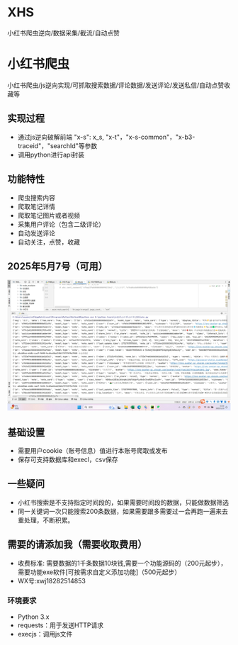 # XHS
小红书爬虫逆向/数据采集/截流/自动点赞
# 小红书爬虫
小红书爬虫/js逆向实现/可抓取搜索数据/评论数据/发送评论/发送私信/自动点赞收藏等
## 实现过程
- 通过js逆向破解前端 "x-s": x_s, "x-t"，"x-s-common"，"x-b3-traceid"，"searchId"等参数
- 调用python进行api封装
## 功能特性
- 爬虫搜索内容
- 爬取笔记详情
- 爬取笔记图片或者视频
- 采集用户评论（包含二级评论）
- 自动发送评论
- 自动关注，点赞，收藏
## 2025年5月7号（可用）
![image](https://github.com/uesrsxwj/XHS/blob/main/%E5%B0%8F%E7%BA%A2%E4%B9%A6%E5%B1%95%E7%A4%BA%E5%9B%BE.png)
## 基础设置
- 需要用户cookie（账号信息）值进行本账号爬取或发布
- 保存可支持数据库和execl，csv保存
## 一些疑问
- 小红书搜索是不支持指定时间段的，如果需要时间段的数据，只能做数据筛选
- 同一关键词一次只能搜索200条数据，如果需要跟多需要过一会再跑一遍来去重处理，不断积累。
## 需要的请添加我（需要收取费用）
- 收费标准: 需要数据的1千条数据10块钱,需要一个功能源码的（200元起步），需要功能exe软件[可按需求自定义添加功能]（500元起步）
- WX号:xwj18282514853
### 环境要求
- Python 3.x
- requests：用于发送HTTP请求
- execjs：调用js文件
